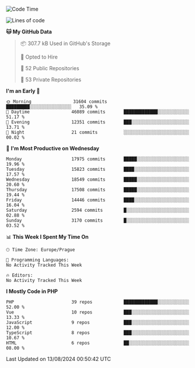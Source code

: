 <!--START_SECTION:waka-->
![Code Time](http://img.shields.io/badge/Code%20Time-1%2C583%20hrs%2058%20mins-blue)

![Lines of code](https://img.shields.io/badge/From%20Hello%20World%20I%27ve%20Written-28.4%20million%20lines%20of%20code-blue)

**🐱 My GitHub Data** 

> 📦 307.7 kB Used in GitHub's Storage 
 > 
> 💼 Opted to Hire
 > 
> 📜 52 Public Repositories 
 > 
> 🔑 53 Private Repositories 
 > 
**I'm an Early 🐤** 

```text
🌞 Morning                31604 commits       █████████░░░░░░░░░░░░░░░░   35.09 % 
🌆 Daytime                46089 commits       █████████████░░░░░░░░░░░░   51.17 % 
🌃 Evening                12351 commits       ███░░░░░░░░░░░░░░░░░░░░░░   13.71 % 
🌙 Night                  21 commits          ░░░░░░░░░░░░░░░░░░░░░░░░░   00.02 % 
```
📅 **I'm Most Productive on Wednesday** 

```text
Monday                   17975 commits       █████░░░░░░░░░░░░░░░░░░░░   19.96 % 
Tuesday                  15823 commits       ████░░░░░░░░░░░░░░░░░░░░░   17.57 % 
Wednesday                18549 commits       █████░░░░░░░░░░░░░░░░░░░░   20.60 % 
Thursday                 17508 commits       █████░░░░░░░░░░░░░░░░░░░░   19.44 % 
Friday                   14446 commits       ████░░░░░░░░░░░░░░░░░░░░░   16.04 % 
Saturday                 2594 commits        █░░░░░░░░░░░░░░░░░░░░░░░░   02.88 % 
Sunday                   3170 commits        █░░░░░░░░░░░░░░░░░░░░░░░░   03.52 % 
```


📊 **This Week I Spent My Time On** 

```text
🕑︎ Time Zone: Europe/Prague

💬 Programming Languages: 
No Activity Tracked This Week

🔥 Editors: 
No Activity Tracked This Week
```

**I Mostly Code in PHP** 

```text
PHP                      39 repos            █████████████░░░░░░░░░░░░   52.00 % 
Vue                      10 repos            ███░░░░░░░░░░░░░░░░░░░░░░   13.33 % 
JavaScript               9 repos             ███░░░░░░░░░░░░░░░░░░░░░░   12.00 % 
TypeScript               8 repos             ███░░░░░░░░░░░░░░░░░░░░░░   10.67 % 
HTML                     6 repos             ██░░░░░░░░░░░░░░░░░░░░░░░   08.00 % 
```




 Last Updated on 13/08/2024 00:50:42 UTC
<!--END_SECTION:waka-->
<!--
**AlexKratky/AlexKratky** is a ✨ _special_ ✨ repository because its `README.md` (this file) appears on your GitHub profile.

Here are some ideas to get you started:

- 🔭 I’m currently working on ...
- 🌱 I’m currently learning ...
- 👯 I’m looking to collaborate on ...
- 🤔 I’m looking for help with ...
- 💬 Ask me about ...
- 📫 How to reach me: ...
- 😄 Pronouns: ...
- ⚡ Fun fact: ...
-->
